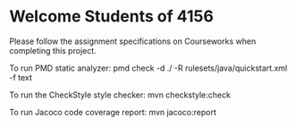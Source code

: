 # Welcome Students of 4156

Please follow the assignment specifications on Courseworks when completing this project.

To run PMD static analyzer:
pmd check -d ./ -R rulesets/java/quickstart.xml -f text

To run the CheckStyle style checker:
mvn checkstyle:check

To run Jacoco code coverage report:
mvn jacoco:report
